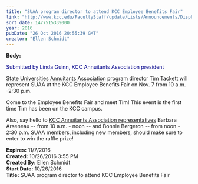 ```yaml
---
title: "SUAA program director to attend KCC Employee Benefits Fair"
link: "http://www.kcc.edu/FacultyStaff/update/Lists/Announcements/DispForm.aspx?ID=2319"
sort_date: 1477515339000
year: 2016
pubDate: "26 Oct 2016 20:55:39 GMT"
creator: "Ellen Schmidt"
---
```


<div><b>Body:</b> <div class="ExternalClass4A268EA30B3C40E68F8179E45A1FC9CD"><p style="color:darkblue">​<span>Submitted by Linda Guinn, KCC Annuitants Association president</span></p>
<p><a href="http://www.suaa.org/">State Universities Annuitants Association</a> program director Tim Tackett will represent SUAA at the KCC Employee Benefits Fair on Nov. 7 from 10 a.m. -2:30 p.m.</p>
<p>Come to the Employee Benefits Fair and meet Tim! This event is the first time Tim has been on the KCC campus.</p>
<p>Also, say hello to <a href="http://kccsuaa.wixsite.com/kcc-suaa-website">KCC Annuitants Association representatives</a> Barbara Arseneau -- from 10 a.m. - noon -- and Bonnie Bergeron -- from noon - 2:30 p.m. SUAA members, including new members, should make sure to enter to win the raffle prize!</p></div></div>
<div><b>Expires:</b> 11/7/2016</div>
<div><b>Created:</b> 10/26/2016 3:55 PM</div>
<div><b>Created By:</b> Ellen Schmidt</div>
<div><b>Start Date:</b> 10/26/2016</div>
<div><b>Title:</b> SUAA program director to attend KCC Employee Benefits Fair</div>
